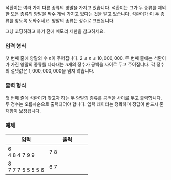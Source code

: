 석환이는 여러 가지 다른 종류의 양말을 가지고 있습니다. 석환이는 그가 두 종류를 제외한 모든 종류의 양말을 짝수 개씩 가지고 있다는 것을 알고 있습니다. 석환이가 이 두 종류를 찾도록 도와주세요. 양말의 종류는 정수로 표현됩니다.

그냥 코딩하려고 하기 전에 메모리 제한을 참고하세요.

### 입력 형식

첫 번째 줄에 양말의 수 $n$이 주어집니다. $2 \le n \le 10,000,000.$ 두 번째 줄에는 석환이가 가진 양말의 종류를 나타내는 $n$개의 정수가 공백을 사이로 두고 주어집니다. 각 정수의 절댓값은 $1,000,000,000$을 넘지 않습니다.

### 출력 형식

첫 번째 줄에 석환이가 찾고자 하는 두 양말의 종류를 공백을 사이로 두고 출력합니다. 두 정수는 오름차순으로 출력되어야 합니다. 입력 데이터는 정확하며 정답이 반드시 존재함이 보장됩니다.

### 예제

<table class='table table-bordered table-condensed'>
 <thead>
  <tr>
   <th style="width: 50%;">입력</th>
   <th style="width: 50%;">출력</th>
  </tr>
 </thead>
 <tbody>
  <tr>
   <td class="code-font">6<br/>4 8 4 7 9 9</td>
   <td class="code-font">7 8</td>
  </tr>
  <tr>
   <td class="code-font">8<br/>7 7 7 5 5 5 5 6</td>
   <td class="code-font">6 7</td>
  </tr>
 </tbody>
</table>